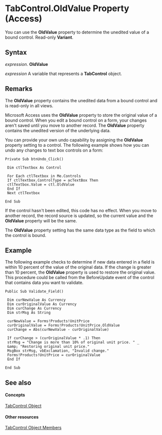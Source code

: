 
# TabControl.OldValue Property (Access)

You can use the  **OldValue** property to determine the unedited value of a bound control. Read-only **Variant**.


## Syntax

 _expression_. **OldValue**

 _expression_ A variable that represents a **TabControl** object.


## Remarks

The  **OldValue** property contains the unedited data from a bound control and is read-only in all views.

Microsoft Access uses the  **OldValue** property to store the original value of a bound control. When you edit a bound control on a form, your changes aren't saved until you move to another record. The **OldValue** property contains the unedited version of the underlying data.

You can provide your own undo capability by assigning the  **OldValue** property setting to a control. The following example shows how you can undo any changes to text box controls on a form:




```
Private Sub btnUndo_Click() 
 
 Dim ctlTextbox As Control 
 
 For Each ctlTextbox in Me.Controls 
 If ctlTextbox.ControlType = acTextBox Then 
 ctlTextbox.Value = ctl.OldValue 
 End If 
 Next ctlTextbox 
 
End Sub
```

If the control hasn't been edited, this code has no effect. When you move to another record, the record source is updated, so the current value and the  **OldValue** property will be the same.

The  **OldValue** property setting has the same data type as the field to which the control is bound.


## Example

The following example checks to determine if new data entered in a field is within 10 percent of the value of the original data. If the change is greater than 10 percent, the  **OldValue** property is used to restore the original value. This procedure could be called from the BeforeUpdate event of the control that contains data you want to validate.


```
Public Sub Validate_Field() 
 
 Dim curNewValue As Currency 
 Dim curOriginalValue As Currency 
 Dim curChange As Currency 
 Dim strMsg As String 
 
 curNewValue = Forms!Products!UnitPrice 
 curOriginalValue = Forms!Products!UnitPrice.OldValue 
 curChange = Abs(curNewValue - curOriginalValue) 
 
 If curChange > (curOriginalValue * .1) Then 
 strMsg = "Change is more than 10% of original unit price. " _ 
 &amp; "Restoring original unit price." 
 MsgBox strMsg, vbExclamation, "Invalid change." 
 Forms!Products!UnitPrice = curOriginalValue 
 End If 
 
End Sub
```


## See also


#### Concepts


[TabControl Object](05f7de7b-8665-df6d-3fbb-47f8547d3baf.md)
#### Other resources


[TabControl Object Members](d6de9ec4-e7f9-5c26-d750-d7c134ec9fb0.md)